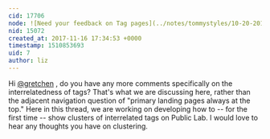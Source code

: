 ```yaml
---
cid: 17706
node: ![Need your feedback on Tag pages](../notes/tommystyles/10-20-2017/need-your-feedback-on-tag-pages)
nid: 15072
created_at: 2017-11-16 17:34:53 +0000
timestamp: 1510853693
uid: 7
author: liz
---
```


Hi [@gretchen](/profile/gretchen) , do you have any more comments specifically on the interrelatedness of tags? That's what we are discussing here, rather than the adjacent navigation question of "primary landing pages always at the top." Here in this thread, we are working on developing how to -- for the first time -- show clusters of interrelated tags on Public Lab. I would love to hear any thoughts you have on clustering. 